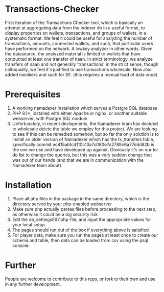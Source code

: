 # Transactions-Checker
First iteration of the Transactions Checker tool, which is basically an attempt at aggregating data from the indexer db in a useful format, to display properties on wallets, transactions, and groups of wallets, in a systematic format. We feel it could be useful for analyzing the number of transactions, amounts, connected wallets, and such, that particular users have performed on the network. A lowkey analyzer in other words. Given the datasource, the analyzed material is limited to wallets that have conducted at least one transfer of naan. In strict terminology, we analyze transfers of naan and not generally 'transactions' in the strict sense, though colloquially, we feel it's justified to use transactions wholesale. Now also added monikers and such for SE. (this requires a manual load of data once)
# Prerequisites
1. A working namadexer installation which serves a Postgre SQL database
2. PHP 8.1+, installed with either Apache or nginx, or another suitable webserver, with Postgre SQL module
3. Unfortunately, in recent devlopments, the Namadexer team has decided to wholesale delete the table we employ for this project. We are looking to see if this can be remedied somehow, but so far the only solution is to install an older version of Namadexer which has the tx_transfers table, specifically commit ec415ab1cd110c13a7c080e7a2789c6a77ddd62b is the one we use and have developed up against. Obviously it's on our to-do list to change the queries, but this was a very sudden change that was out of our hands (and that we are in communication with the Namadexer team about).
# Installation
1. Place all php files in the package in the same directory, which is the directory served by your php-enabled webserver
2. Make sure php actually parses files before proceeding to the next step, as otherwise it could be a big security risk
3. Edit the db_settings567.php-file, and input the appropriate values for your local setup.
4. The pages should run out of the box if everything above is satisfied
5. For player data, make sure you run the pages at least once to create our schema and table, then data can be loaded from csv using the psql console.
# Further
People are welcome to contribute to this repo, or fork to their own and use in any further development.
